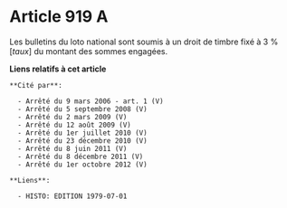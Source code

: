 # Article 919 A

Les bulletins du loto national sont soumis à un droit de timbre fixé à 3 % [*taux*] du montant des sommes engagées.

**Liens relatifs à cet article**

	**Cité par**:

	  - Arrêté du 9 mars 2006 - art. 1 (V)
	  - Arrêté du 5 septembre 2008 (V)
	  - Arrêté du 2 mars 2009 (V)
	  - Arrêté du 12 août 2009 (V)
	  - Arrêté du 1er juillet 2010 (V)
	  - Arrêté du 23 décembre 2010 (V)
	  - Arrêté du 8 juin 2011 (V)
	  - Arrêté du 8 décembre 2011 (V)
	  - Arrêté du 1er octobre 2012 (V)

	**Liens**:

	  - HISTO: EDITION 1979-07-01
